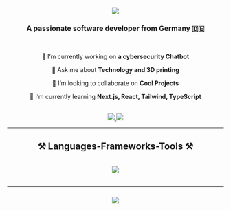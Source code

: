 <h1 align="center">
    <img src="https://readme-typing-svg.herokuapp.com/?font=Righteous&size=35&center=true&vCenter=true&width=700&height=70&duration=7000&lines=Welcome!+I'm+Leonhard+Schwarz+👋;+Willkommen!+Ich+bin+Leonhard+Schwarz+👋;" />
</h1>

<h3 align="center">A passionate software developer from Germany 🇩🇪</h3>

<br/>

<div align="center">
 
 🔭 I’m currently working on **a cybersecurity Chatbot**

 💬 Ask me about **Technology and 3D printing**

 👯 I’m looking to collaborate on **Cool Projects**
 
 🌱 I’m currently learning **Next.js, React, Tailwind, TypeScript**
 
 </div>

 <br/>

 <div align="center"> 
  <a href="mailto:leo.schwarz.wangen@gmail.com" target="_blank">
    <img src="https://img.shields.io/badge/Gmail-333333?style=for-the-badge&logo=gmail&logoColor=red" />
  </a>
  <a href="https://www.linkedin.com/in/leonhard-schwarz-228aba261" target="_blank">
    <img src="https://img.shields.io/badge/LinkedIn-0077B5?style=for-the-badge&logo=linkedin&logoColor=white" />
  </a>
</div>

 <hr/>
 
<h2 align="center">⚒️ Languages-Frameworks-Tools ⚒️</h2>
<br/>
<div align="center">
    <img src="https://skillicons.dev/icons?i=javascript,react,mysql,html,css,vscode,figma,git,github" />
</div>

<br/>
<hr/>

<h3 align="center">
    <img src="https://readme-typing-svg.herokuapp.com/?font=Righteous&size=25&center=true&vCenter=true&width=500&height=70&duration=6000&lines=Thanks+for+visiting!+✌️;+Danke+fürs+vorbeischauen!+✌️;">
</h3>

<br/>


